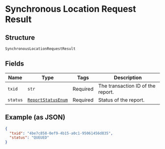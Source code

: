 
# Synchronous Location Request Result

## Structure

`SynchronousLocationRequestResult`

## Fields

| Name | Type | Tags | Description |
|  --- | --- | --- | --- |
| `txid` | `str` | Required | The transaction ID of the report. |
| `status` | [`ReportStatusEnum`](../../doc/models/report-status-enum.md) | Required | Status of the report. |

## Example (as JSON)

```json
{
  "txid": "4be7c858-0ef9-4b15-a0c1-95061456d835",
  "status": "QUEUED"
}
```


